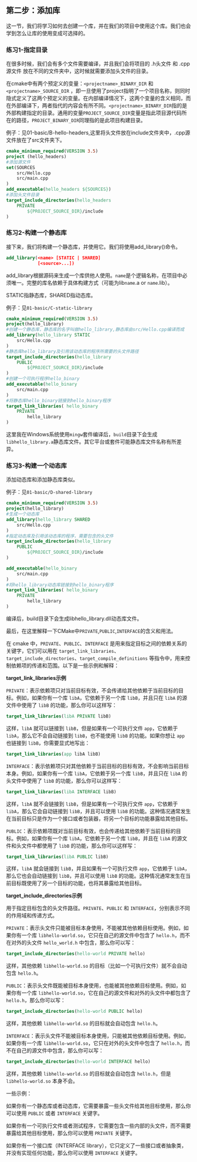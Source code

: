 ## 第二步：添加库

这一节，我们将学习如何去创建一个库，并在我们的项目中使用这个库。我们也会学到怎么让库的使用变成可选择的。

### 练习1-指定目录

在很多时候，我们会有多个文件需要编译，并且我们会将项目的 .h头文件 和 .cpp源文件 放在不同的文件夹中，这时候就需要添加头文件的目录。

在cmake中有两个预定义的变量：`<projectname>_BINARY_DIR` 和`<projectname>_SOURCE_DIR` ，即一旦使用了project指明了一个项目名称，则同时隐式定义了这两个预定义的变量。在内部编译情况下，这两个变量的含义相同，而在外部编译下，两者指代的内容会有所不同。`<projectname>_BINARY_DIR`指的是外部构建指定的目录。通用的变量`PROJECT_SOURCE_DIR`变量是指此项目源代码所在的路径，`PROJECT_BINARY_DIR`同理指的是此项目构建目录。

例子：见01-basic/B-hello-headers,这里将头文件放在include文件夹中，.cpp源文件放在了src文件夹下。
```cmake
cmake_minimum_required(VERSION 3.5)
project (hello_headers)
#添加源文件
set(SOURCES
    src/Hello.cpp
    src/main.cpp
)
add_executable(hello_headers ${SOURCES})
#添加头文件目录
target_include_directories(hello_headers
    PRIVATE 
        ${PROJECT_SOURCE_DIR}/include
)
```

### 练习2-构建一个静态库

接下来，我们将构建一个静态库，并使用它。我们将使用add_library()命令。

```cmake
add_library(<name> [STATIC | SHARED]            
            [<source>...])
```

add_library根据源码来生成一个库供他人使用。`name`是个逻辑名称，在项目中必须唯一。完整的库名依赖于具体构建方式（可能为lib`name`.a or `name`.lib）。

STATIC指静态库，SHARED指动态库。

例子：见`01-basic/C-static-library`

```cmake
cmake_minimum_required(VERSION 3.5)
project(hello_library)
#创建一个静态库，静态库的名字叫做hello_library,静态库由src/Hello.cpp编译而成
add_library(hello_library STATIC 
    src/Hello.cpp
)
#静态库hello_library及引用该动态库的程序所需要的头文件路径
target_include_directories(hello_library
    PUBLIC 
        ${PROJECT_SOURCE_DIR}/include
)
#创建一个可执行程序hello_binary
add_executable(hello_binary 
    src/main.cpp
)
#将静态库hello_binary链接到hello_binary程序
target_link_libraries( hello_binary
    PRIVATE 
        hello_library
)
```
这里我在Windows系统使用`mingw`套件编译后，`build`目录下会生成`libhello_library.a`静态库文件。其它平台或套件可能静态库文件名称有所差异。

### 练习3-构建一个动态库

添加动态库和添加静态库类似。

例子：见`01-basic/D-shared-library`

```cmake
cmake_minimum_required(VERSION 3.5)
project(hello_library)
#生成一个动态库
add_library(hello_library SHARED 
    src/Hello.cpp
)
#指定动态库及引用该动态库的程序，需要包含的头文件
target_include_directories(hello_library
    PUBLIC 
        ${PROJECT_SOURCE_DIR}/include
)

add_executable(hello_binary
    src/main.cpp
)
#将hello_library动态库链接到hello_binary程序
target_link_libraries( hello_binary
    PRIVATE 
        hello_library
)

```

编译后，build目录下会生成libhello_library.dll动态库文件。

最后，在这里解释一下CMake中`PRIVATE`,`PUBLIC`,`INTERFACE`的含义和用法。

在 cmake 中，`PRIVATE`、`PUBLIC`、`INTERFACE` 是用来指定目标之间的依赖关系的关键字，它们可以用在 `target_link_libraries`、`target_include_directories`、`target_compile_definitions` 等指令中，用来控制依赖项的传递和范围。以下是一些示例和解释：

**target_link_libraries示例**

`PRIVATE`：表示依赖项只对当前目标有效，不会传递给其他依赖于当前目标的目标。例如，如果你有一个库 `libA`，它依赖于另一个库 `libB`，并且只在 `libA` 的源文件中使用了 `libB` 的功能，那么你可以这样写：

```cmake
target_link_libraries(libA PRIVATE libB)
```

这样，`libA` 就可以链接到 `libB`，但是如果有一个可执行文件 `app`，它依赖于 `libA`，那么它不会自动链接到 `libB`，也不能使用 `libB` 的功能。如果你想让 `app` 也链接到 `libB`，你需要显式地写出：

```cmake
target_link_libraries(app libA libB)
```

`INTERFACE`：表示依赖项只对其他依赖于当前目标的目标有效，不会影响当前目标本身。例如，如果你有一个库 `libA`，它依赖于另一个库 `libB`，并且只在 `libA` 的头文件中使用了 `libB` 的功能，那么你可以这样写：

```cmake
target_link_libraries(libA INTERFACE libB)
```

这样，`libA` 就不会链接到 `libB`，但是如果有一个可执行文件 `app`，它依赖于 `libA`，那么它会自动链接到 `libB`，并且可以使用 `libB` 的功能。这种情况通常发生在当前目标只是作为一个接口或者包装器，将另一个目标的功能暴露给其他目标。

`PUBLIC`：表示依赖项既对当前目标有效，也会传递给其他依赖于当前目标的目标。例如，如果你有一个库 `libA`，它依赖于另一个库 `libB`，并且在 `libA` 的源文件和头文件中都使用了 `libB` 的功能，那么你可以这样写：

```cmake
target_link_libraries(libA PUBLIC libB)
```

这样，`libA` 就会链接到 `libB`，并且如果有一个可执行文件 `app`，它依赖于 `libA`，那么它也会自动链接到 `libB`，并且可以使用 `libB` 的功能。这种情况通常发生在当前目标既使用了另一个目标的功能，也将其暴露给其他目标。

**target_include_directories示例**

用于指定目标包含的头文件路径。`PRIVATE`、`PUBLIC` 和 `INTERFACE`，分别表示不同的作用域和传递方式。

`PRIVATE`：表示头文件只能被目标本身使用，不能被其他依赖目标使用。例如，如果你有一个库 `libhello-world.so`，它只在自己的源文件中包含了 `hello.h`，而不在对外的头文件 `hello_world.h` 中包含，那么你可以写：

```cmake
target_include_directories(hello-world PRIVATE hello) 
```

这样，其他依赖 `libhello-world.so` 的目标（比如一个可执行文件）就不会自动包含 `hello.h`。

`PUBLIC`：表示头文件既能被目标本身使用，也能被其他依赖目标使用。例如，如果你有一个库 `libhello-world.so`，它在自己的源文件和对外的头文件中都包含了 `hello.h`，那么你可以写：

```cmake
target_include_directories(hello-world PUBLIC hello) 
```

这样，其他依赖 `libhello-world.so` 的目标就会自动包含 `hello.h`。

`INTERFACE`：表示头文件不能被目标本身使用，只能被其他依赖目标使用。例如，如果你有一个库 `libhello-world.so`，它只在对外的头文件中包含了 `hello.h`，而不在自己的源文件中包含，那么你可以写：

```cmake
target_include_directories(hello-world INTERFACE hello) 
```

这样，其他依赖 `libhello-world.so` 的目标就会自动包含 `hello.h`，但是 `libhello-world.so` 本身不会。

一些示例：

如果你有一个静态库或者动态库，它需要暴露一些头文件给其他目标使用，那么你可以使用 `PUBLIC` 或者 `INTERFACE` 关键字。

如果你有一个可执行文件或者测试程序，它需要包含一些内部的头文件，而不需要暴露给其他目标使用，那么你可以使用 `PRIVATE` 关键字。

如果你有一个接口库（INTERFACE library），它只定义了一些接口或者抽象类，并没有实现任何功能，那么你可以使用 `INTERFACE` 关键字。